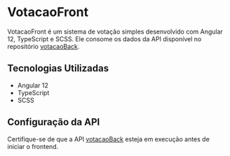 # VotacaoFront

VotacaoFront é um sistema de votação simples desenvolvido com Angular 12, TypeScript e SCSS. Ele consome os dados da API disponível no repositório [votacaoBack](https://github.com/IanaMary/votacaoBack).

## Tecnologias Utilizadas
- Angular 12
- TypeScript
- SCSS

## Configuração da API
Certifique-se de que a API [votacaoBack](https://github.com/IanaMary/votacaoBack) esteja em execução antes de iniciar o frontend.
